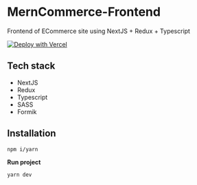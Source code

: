 # MernCommerce-Frontend
Frontend of ECommerce site using NextJS + Redux + Typescript

[![Deploy with Vercel](https://vercel.com/button)](https://vercel.com/new/clone?repository-url=https%3A%2F%2Fgithub.com%2Ftanhdmt%2FMernCommerce-Frontend)

## Tech stack
- NextJS
- Redux
- Typescript
- SASS
- Formik

## Installation

```sh
npm i/yarn
```
__Run project__
```sh
yarn dev
```
